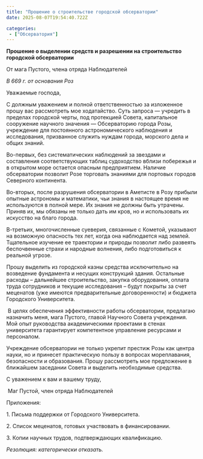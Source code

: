 ```yaml
---
title: "Прошение о строительстве городской обсерватории"
date: 2025-08-07T19:54:40.722Z

categories:
 - ["Обсерватория"]
---
```


**Прошение о выделении средств и разрешении на строительство городской
обсерватории**

От мага Пустого, члена отряда Наблюдателей

*В 669 г. от основания Роз*

Уважаемые господа,

С должным уважением и полной ответственностью за изложенное прошу вас
рассмотреть мое ходатайство. Суть запроса — учредить в пределах
городской черты, под протекцией Совета, капитальное сооружение научного
значения — Обсерваторию города Розы, учреждение для постоянного
астрономического наблюдения и исследования, призванное служить нуждам
города, морского дела и общих знаний.

Во-первых, без систематических наблюдений за звездами и составления
соответствующих таблиц судоходство вблизи побережья и в открытом море
остается опасным предприятием. Наличие обсерватории позволит Розе
торговать знаниями для портовых городов Северного континента.

Во-вторых, после разрушения обсерватории в Аметисте в Розу прибыли
опытные астрономы и математики, чьи знания в настоящее время не
используются в полной мере. Их знания не должны быть утрачены. Приняв
их, мы обязаны не только дать им кров, но и использовать их искусство на
благо города.

В-третьих, многочисленные суеверия, связанные с Кометой, указывают на
возможную опасность тех лет, когда она наблюдается над землей.
Тщательное изучение ее траектории и природы позволит либо развеять
беспочвенные страхи и народные волнения, либо подготовиться к реальной
угрозе.

Прошу выделить из городской казны средства исключительно на возведение
фундамента и несущих конструкций здания. Остальные расходы – дальнейшее
строительство, закупка оборудования, оплата труда сотрудников и текущие
исследования – будут покрыты за счет меценатов (уже имеются
предварительные договоренности) и бюджета Городского Университета.

 В целях обеспечения эффективности работы обсерватории, предлагаю
назначить меня, мага Пустого, главой Научного Совета учреждения. Мой
опыт руководства академическими проектами в стенах университета
гарантирует компетентное управление ресурсами и персоналом.

Учреждение обсерватории не только укрепит престиж Розы как центра науки,
но и принесет практическую пользу в вопросах мореплавания, безопасности
и образования. Прошу рассмотреть мое предложение в ближайшем заседании
Совета и выделить необходимые средства.

С уважением к вам и вашему труду,

 Маг Пустой, член отряда Наблюдателей

Приложения:

1\. Письма поддержки от Городского Университета.

2\. Список меценатов, готовых участвовать в финансировании.

3\. Копии научных трудов, подтверждающих квалификацию.

*Резолюция: категорически отказать.*
